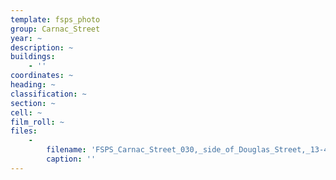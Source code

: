 ```yaml
---
template: fsps_photo
group: Carnac_Street
year: ~
description: ~
buildings:
    - ''
coordinates: ~
heading: ~
classification: ~
section: ~
cell: ~
film_roll: ~
files:
    -
        filename: 'FSPS_Carnac_Street_030,_side_of_Douglas_Street,_13-4-B.png'
        caption: ''
---
```

